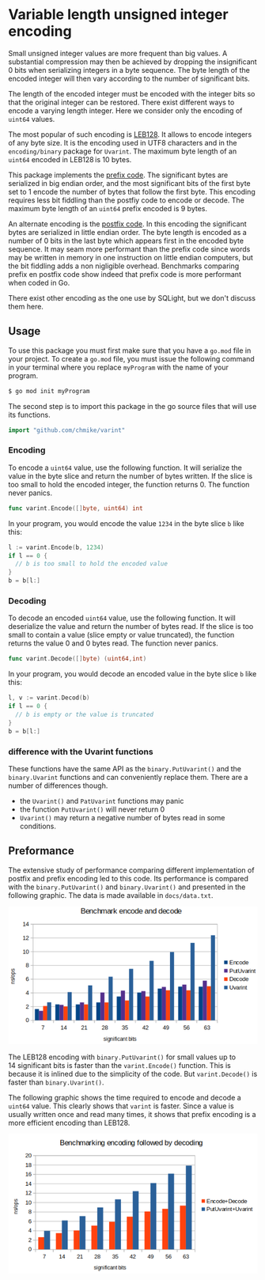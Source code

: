 # Variable length unsigned integer encoding

Small unsigned integer values are more frequent than big values. A substantial
compression may then be achieved by dropping the insignificant 0 bits when
serializing integers in a byte sequence. The byte length of the encoded 
integer will then vary according to the number of significant bits. 

The length of the encoded integer must be encoded with the integer bits so
that the original integer can be restored. There exist different ways to 
encode a varying length integer. Here we consider only the encoding of `uint64`
values. 

The most popular of such encoding is 
[LEB128](https://en.wikipedia.org/wiki/LEB128). It allows to encode integers of
any byte size. It is the encoding used in UTF8 characters and in the 
`encoding/binary` package for `Uvarint`. The maximum byte length of an `uint64`
encoded in LEB128 is 10 bytes. 

This package implements the 
[prefix code](https://en.wikipedia.org/wiki/Prefix_code). The significant bytes
are serialized in big endian order, and the most significant bits of the first 
byte set to 1 encode the number of bytes that follow the first byte. This 
encoding requires less bit fiddling than the postfiy code to encode or decode. 
The maximum byte length of an `uint64` prefix encoded is 9 bytes.

An alternate encoding is the [postfix code](). In this encoding the significant 
bytes are serialized in little endian order. The byte length is encoded as a 
number of 0 bits in the last byte which appears first in the encoded byte 
sequence. It may seam more performant than the prefix code since words may be 
written in memory in one instruction on little endian computers, but the bit 
fiddling adds a non nigligible overhead. Benchmarks comparing prefix en postfix
code show indeed that prefix code is more performant when coded in Go.

There exist other encoding as the one use by SQLight, but we don't discuss them
here. 

## Usage

To use this package you must first make sure that you have a `go.mod` file in 
your project. To create a `go.mod` file, you must issue the following command in
your terminal where you replace `myProgram` with the name of your program. 

```bash
$ go mod init myProgram
```

The second step is to import this package in the go source files that will use 
its functions. 

```go
import "github.com/chmike/varint"
```

### Encoding

To encode a `uint64` value, use the following function. It will serialize the 
value in the byte slice and return the number of bytes written. If the slice 
is too small to hold the encoded integer, the function returns 0. The 
function never panics.

```go
func varint.Encode([]byte, uint64) int
```

In your program, you would encode the value `1234` in the byte slice `b` 
like this:

```go
l := varint.Encode(b, 1234)
if l == 0 {
  // b is too small to hold the encoded value
}
b = b[l:]
```

### Decoding

To decode an encoded `uint64` value, use the following function. It will deserialize
the value and return the number of bytes read. If the slice is too small to contain
a value (slice empty or value truncated), the function returns the value 0 and 0 bytes
read. The function never panics.

```go
func varint.Decode([]byte) (uint64,int)
```

In your program, you would decode an encoded value in the byte slice `b` like this:

```go
l, v := varint.Decod(b)
if l == 0 {
  // b is empty or the value is truncated
}
b = b[l:]
```
### difference with the Uvarint functions

These functions have the same API as the `binary.PutUvarint()` and the `binary.Uvarint`
functions and can conveniently replace them. There are a number of differences though. 

- the `Uvarint()` and `PatUvarint` functions may panic
- the function `PutUvarint()` will never return 0
- `Uvarint()` may return a negative number of bytes read in some conditions.

## Preformance 

The extensive study of performance comparing different implementation of 
postfix and prefix encoding led to this code. Its performance is compared
with the `binary.PutUvarint()` and `binary.Uvarint()` and presented in
the following graphic. The data is made available in `docs/data.txt`.

![benchmarks](img/benchmarks.png)

The LEB128 encoding with `binary.PutUvarint()` for small values up to 
14 significant bits is faster than the `varint.Encode()` function. This
is because it is inlined due to the simplicity of the code. But 
`varint.Decode()` is faster than `binary.Uvarint()`. 

The following graphic shows the time required to encode and decode a
`uint64` value. This clearly shows that `varint` is faster. Since a value
is usually written once and read many times, it shows that prefix encoding
is a more efficient encoding than LEB128. 

![benchmark encode and decode](img/benchmarkEncodeAndDecode.png)

